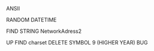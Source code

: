 ANSII

RANDOM DATETIME



FIND STRING
NetworkAdress2

UP
FIND
charset 
DELETE SYMBOL 9 (HIGHER YEAR) BUG
